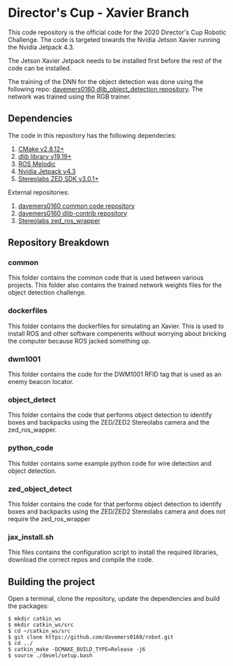 # Director's Cup - Xavier Branch

This code repository is the official code for the 2020 Director's Cup Robotic Challenge.  The code is targeted towards the Nvidia Jetson Xavier running the Nvidia Jetpack 4.3.

The Jetson Xavier Jetpack needs to be installed first before the rest of the code can be installed.

The training of the DNN for the object detection was done using the following repo: [davemers0160 dlib_object_detection repository](https://github.com/davemers0160/dlib_object_detection ).  The network was trained using the RGB trainer.

## Dependencies

The code in this repository has the following dependecies:

1. [CMake v2.8.12+](https://cmake.org/download/ )
2. [dlib library v19.19+](http://dlib.net/ )
3. [ROS Melodic](https://www.ros.org/ )
4. [Nvidia Jetpack v4.3](https://developer.nvidia.com/embedded/jetpack )
5. [Stereolabs ZED SDK v3.0.1+](https://www.stereolabs.com/developers/)

External repositories:

1. [davemers0160 common code repository](https://github.com/davemers0160/Common )
2. [davemers0160 dlib-contrib repository](https://github.com/davemers0160/dlib-contrib )
3. [Stereolabs zed_ros_wrapper](https://github.com/stereolabs/zed-ros-wrapper )

## Repository Breakdown

### common

This folder contains the common code that is used between various projects.  This folder also contains the trained network weights files for the object detection challenge.

### dockerfiles

This folder contains the dockerfiles for simulating an Xavier.  This is used to install ROS and other software compenents without worrying about bricking the computer because ROS jacked something up.

### dwm1001

This folder contains the code for the DWM1001 RFID tag that is used as an enemy beacon locator.

### object_detect

This folder contains the code that performs object detection to identify boxes and backpacks using the ZED/ZED2 Stereolabs camera and the zed_ros_wapper.

### python_code

This folder contains some example python code for wire detection and object detection.

### zed_object_detect

This folder contains the code for that performs object detection to identify boxes and backpacks using the ZED/ZED2 Stereolabs camera and does not require the zed_ros_wrapper

### jax_install.sh

This files contains the configuration script to install the required libraries, download the correct repos and compile the code.

## Building the project

Open a terminal, clone the repository, update the dependencies and build the packages:

    $ mkdir catkin_ws
    $ mkdir catkin_ws/src
    $ cd ~/catkin_ws/src
    $ git clone https://github.com/davemers0160/robot.git
    $ cd ../
    $ catkin_make -DCMAKE_BUILD_TYPE=Release -j6
    $ source ./devel/setup.bash

